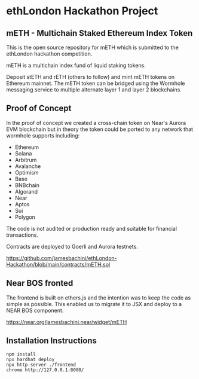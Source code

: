 # ethLondon Hackathon Project

## mETH - Multichain Staked Ethereum Index Token

This is the open source repository for mETH which is submitted to the ethLondon hackathon competition.

mETH is a multichain index fund of liquid staking tokens.

Deposit stETH and rETH (others to follow) and mint mETH tokens on Ethereum mainnet. The mETH token can be bridged using  the Wormhole messaging service to multiple alternate layer 1 and layer 2 blockchains.

## Proof of Concept

In the proof of concept we created a cross-chain token on Near's Aurora EVM blockchain but in theory the token could be ported to any network that wormhole supports including:

- Ethereum
- Solana
- Arbitrum
- Avalanche
- Optimism
- Base
- BNBchain
- Algorand
- Near
- Aptos
- Sui
- Polygon

The code is not audited or production ready and suitable for financial transactions.

Contracts are deployed to Goerli and Aurora testnets.

https://github.com/jamesbachini/ethLondon-Hackathon/blob/main/contracts/mETH.sol

## Near BOS fronted

The frontend is built on ethers.js and the intention was to keep the code as simple as possible. This enabled us to migrate it to JSX and deploy to a NEAR BOS component.

https://near.org/jamesbachini.near/widget/mETH

## Installation Instructions

```
npm install
npx hardhat deploy
npx http-server ./frontend
chrome http://127.0.0.1:8080/
```
